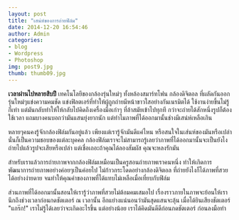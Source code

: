 ```yaml
---
layout: post
title: "เสน่ห์ของการถ่ายฟิล์ม"
date: 2014-12-20 16:54:46
author: Admin
categories: 
- blog 
- Wordpress
- Photoshop
img: post9.jpg
thumb: thumb09.jpg
---
```


<b>เวลาผ่านไปหลายสิบปี</b> เทคโนโลยีของกล้องรุ่นใหม่ๆ ทั้งหล้องสมาร์ทโฟน กล้องดิจิตอล ที่ผลัดกันออกรุ่นใหม่ๆแข่งความคมชัด แข่งฟิลตเอร์ที่ทำให้ผู้ถูกถ่ายมีหน้าขาวใสอย่างกันเนรมิตได้ ใช้งานง่ายขึ้นไม่รู้กี่เท่า แต่มันกลับทำให้ให้กลับไปคิดถึงเครื่องมือเก่าๆ ที่ล้าสมัยเข้าไปทุกที กว่าจะถ่ายได้สักหนึ่งรูปก็ต้องใช้เวลา แถมบางคนบอกว่ามันแสนยุ่งยากนัก แต่ทำไมภาพที่ได้ออกมานั้นช่างมีเสน่ห์เหลือเกิน

หลายๆคนคงรู้จักกล้องฟิล์มกันอยู่แล้ว เพียงแต่เรารู้จักมันดีแค่ไหน หรือสนใจในเส่นห์ของมันหรือเปล่า นั่นก็เป็นความชอบของแต่ละบุคคล
กล้องฟิล์มเราจะไม่สามารถรู้เลยว่าภาพที่ได้ออกมานั้นจะเป็นยังไง ถ่ายไปแล้วรูปจะเสียหรือเปล่า แต่เชื่อเถอะถ้าคุณได้ลองสัมผัส คุณจะหลงรักมัน

สำหรับเราแล้วการถ่ายภาพจากกล้องฟิล์มเหมือนเป็นครูสอนถ่ายภาพเราคนหนึ่ง ทำให้เกิดการพัฒนาการถ่ายภาพอย่างค่อยๆเป็นค่อยไป ไม่ก้าวกระโดดอย่างกล้องดิจิตอล
ที่ถ่ายยังไงก็ได้ภาพที่สวยได้อย่างง่ายดาย จนทำให้คุณค่าของภาพที่ได้แทบไม่เหลือเมื่อเที่ยบกับฟิล์ม

ส่วนภาพที่ได้ออกมานั้นสอนให้เรารู้ว่าภาพที่สวยไม่ต้อมคมเสมอไป เรื่องราวภายในภาพจะย้อนให้เรานึกถึงช่วงเวลาก่อนกดชัตเตอร์ ณ เวลานั้น 
อีกแย่างแน่นอนว่ามันสุดแสนจะลุ้น เมื่อได้ยินเสียงชัตเตอร์ "แกร๊ก!" เราไม่รู้ได้เลยว่าจะเกิดอะไรขึ้น แต่อย่างน้อย เราได้คิดมันดีดีก่อนกดชัตเตอร์ ก่อนลงมือทำ


[hampden]: https://github.com/jekyll/jekyll